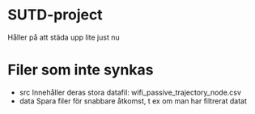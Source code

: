 # SUTD-project
Håller på att städa upp lite just nu

# Filer som inte synkas
* src
  Innehåller deras stora datafil: wifi_passive_trajectory_node.csv
* data
  Spara filer för snabbare åtkomst, t ex om man har filtrerat datat
